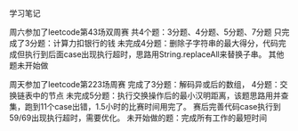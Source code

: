 学习笔记

周六参加了leetcode第43场双周赛
共4个题：3分题、4分题、5分题、7分题
只完成了3分题：计算力扣银行的钱
未完成4分题：删除子字符串的最大得分，代码完成但执行到后面case出现执行超时，思路用String.replaceAll来替换子串。
其他题未开始做



周天参加了leetcode第223场周赛
完成了3分题：解码异或后的数组， 4分题：交换链表中的节点
未完成5分题：执行交换操作后的最小汉明距离，该题思路用并查集，跑到11个case出错，1.5小时的比赛时间用完了。 赛后完善代码case执行到59/69出现执行超时，需要优化。
未开始做的题：完成所有工作的最短时间


